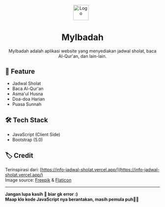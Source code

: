 <p align="center">
    <img src="https://cdn-icons-png.flaticon.com/128/4358/4358837.png" alt="Logo" width="50" height="50" style="margin-right: 10px;">
</p>
<h1 align="center">
    MyIbadah
</h2>

<p align="center">
MyIbadah adalah aplikasi website yang menyediakan jadwal sholat, baca Al-Qur'an, dan lain-lain.
</p>

## 📃 Feature

- Jadwal Sholat
- Baca Al-Qur'an
- Asma'ul Husna
- Doa-doa Harian
- Puasa Sunnah

## 🛠️ Tech Stack

- JavaScript (Client Side)
- Bootstrap (5.0)

## 🏷️ Credit

Terinspirasi dari: [https://info-jadwal-sholat.vercel.app/](https://info-jadwal-sholat.vercel.app/)
<br>
Image source: <a href="https://freepik.com">Freepik</a> & <a href="https://flaticon.com">Flaticon</a>

---

**Jangan lupa kasih 🌟 biar gk error :)**  
**Maap klo kode JavaScript nya berantakan, masih pemula puh🙏🙇**
